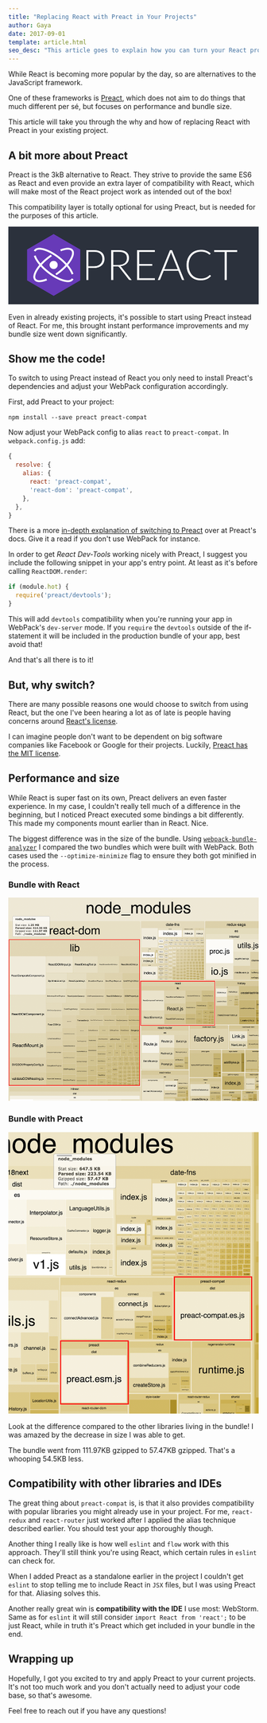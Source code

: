 ```yaml
---
title: "Replacing React with Preact in Your Projects"
author: Gaya
date: 2017-09-01
template: article.html
seo_desc: "This article goes to explain how you can turn your React project into a Preact project and why you should too!"
---
```


While React is becoming more popular by the day, so are alternatives to the JavaScript framework.

One of these frameworks is [Preact](https://preactjs.com/), which does not aim to do things that
much different per sé, but focuses on performance and bundle size.

This article will take you through the why and how of replacing React with Preact in your existing
project.

<span class="more"></span>

## A bit more about Preact

Preact is the 3kB alternative to React. They strive to provide the same ES6 as React and even
provide an extra layer of compatibility with React, which will make most of the React project work
as intended out of the box!

This compatibility layer is totally optional for using Preact, but is needed for the purposes of
this article.

![Preact](preact.png "Preact logo")

Even in already existing projects, it's possible to start using Preact instead of React. For me,
this brought instant performance improvements and my bundle size went down significantly.

## Show me the code!

To switch to using Preact instead of React you only need to install Preact's dependencies and adjust
your WebPack configuration accordingly.

First, add Preact to your project:

```
npm install --save preact preact-compat
```

Now adjust your WebPack config to alias `react` to `preact-compat`. In `webpack.config.js` add:

```js
{
  resolve: {
    alias: {
      react: 'preact-compat',
      'react-dom': 'preact-compat',
    },
  },
}
```

There is a more [in-depth explanation of switching to Preact](https://preactjs.com/guide/switching-to-preact)
over at Preact's docs. Give it a read if you don't use WebPack for instance.

In order to get _React Dev-Tools_ working nicely with Preact, I suggest you include the following
snippet in your app's entry point. At least as it's before calling `ReactDOM.render`:

```js
if (module.hot) {
  require('preact/devtools');
}
```

This will add `devtools` compatibility when you're running your app in WebPack's `dev-server` mode.
If you `require` the `devtools` outside of the if-statement it will be included in the production
bundle of your app, best avoid that!

And that's all there is to it!

## But, why switch?

There are many possible reasons one would choose to switch from using React, but the one I've been
hearing a lot as of late is people having concerns around [React's license](https://code.facebook.com/posts/112130496157735/explaining-react-s-license/).

I can imagine people don't want to be dependent on big software companies like Facebook or Google
for their projects. Luckily, [Preact has the MIT license](https://github.com/developit/preact/blob/master/LICENSE).

## Performance and size

While React is super fast on its own, Preact delivers an even faster experience. In my case, I
couldn't really tell much of a difference in the beginning, but I noticed Preact executed some
bindings a bit differently. This made my components mount earlier than in React. Nice.

The biggest difference was in the size of the bundle. Using [`webpack-bundle-analyzer`](https://github.com/th0r/webpack-bundle-analyzer)
I compared the two bundles which were built with WebPack. Both cases used the `--optimize-minimize`
flag to ensure they both got minified in the process.

### Bundle with React
![React bundle](react-package.png "React bundle size")

### Bundle with Preact
![Preact bundle](preact-package.png "Preact bundle size")

Look at the difference compared to the other libraries living in the bundle! I was amazed by the
decrease in size I was able to get.

The bundle went from 111.97KB gzipped to 57.47KB gzipped. That's a whooping 54.5KB less.

## Compatibility with other libraries and IDEs

The great thing about `preact-compat` is, is that it also provides compatibility with popular
libraries you might already use in your project. For me, `react-redux` and `react-router` just worked
after I applied the alias technique described earlier. You should test your app thoroughly though.

Another thing I really like is how well `eslint` and `flow` work with this approach. They'll still
think you're using React, which certain rules in `eslint` can check for.

When I added Preact as a standalone earlier in the project I couldn't get `eslint` to stop telling
me to include React in `JSX` files, but I was using Preact for that. Aliasing solves this.

Another really great win is **compatibility with the IDE** I use most: WebStorm. Same as for `eslint` it
will still consider `import React from 'react';` to be just React, while in truth it's Preact which
get included in your bundle in the end.

## Wrapping up

Hopefully, I got you excited to try and apply Preact to your current projects. It's not too much
work and you don't actually need to adjust your code base, so that's awesome.

Feel free to reach out if you have any questions!